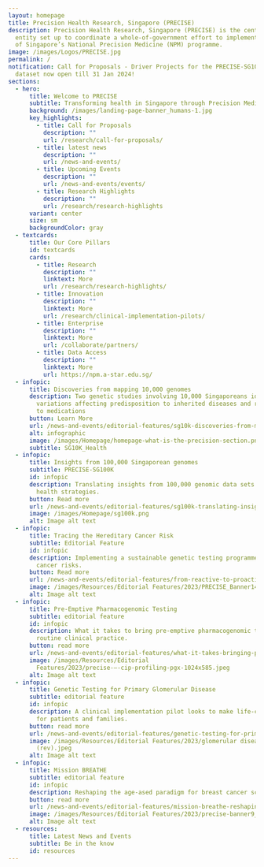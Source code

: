 ```yaml
---
layout: homepage
title: Precision Health Research, Singapore (PRECISE)
description: Precision Health Research, Singapore (PRECISE) is the central
  entity set up to coordinate a whole-of-government effort to implement Phase 2
  of Singapore’s National Precision Medicine (NPM) programme.
image: /images/Logos/PRECISE.jpg
permalink: /
notification: Call for Proposals - Driver Projects for the PRECISE-SG100K
  dataset now open till 31 Jan 2024!
sections:
  - hero:
      title: Welcome to PRECISE
      subtitle: Transforming health in Singapore through Precision Medicine
      background: /images/landing-page-banner_humans-1.jpg
      key_highlights:
        - title: Call for Proposals
          description: ""
          url: /research/call-for-proposals/
        - title: latest news
          description: ""
          url: /news-and-events/
        - title: Upcoming Events
          description: ""
          url: /news-and-events/events/
        - title: Research Highlights
          description: ""
          url: /research/research-highlights
      variant: center
      size: sm
      backgroundColor: gray
  - textcards:
      title: Our Core Pillars
      id: textcards
      cards:
        - title: Research
          description: ""
          linktext: More
          url: /research/research-highlights/
        - title: Innovation
          description: ""
          linktext: More
          url: /research/clinical-implementation-pilots/
        - title: Enterprise
          description: ""
          linktext: More
          url: /collaborate/partners/
        - title: Data Access
          description: ""
          linktext: More
          url: https://npm.a-star.edu.sg/
  - infopic:
      title: Discoveries from mapping 10,000 genomes
      description: Two genetic studies involving 10,000 Singaporeans identify
        variations affecting predisposition to inherited diseases and response
        to medications
      button: Learn More
      url: /news-and-events/editorial-features/sg10k-discoveries-from-mapping-10000-genomes/
      alt: infographic
      image: /images/Homepage/homepage-what-is-the-precision-section.png
      subtitle: SG10K_Health
  - infopic:
      title: Insights from 100,000 Singaporean genomes
      subtitle: PRECISE-SG100K
      id: infopic
      description: Translating insights from 100,000 genomic data sets into improved
        health strategies.
      button: Read more
      url: /news-and-events/editorial-features/sg100k-translating-insights-from-100000-genomic-data-sets/
      image: /images/Homepage/sg100k.png
      alt: Image alt text
  - infopic:
      title: Tracing the Hereditary Cancer Risk
      subtitle: Editorial Feature
      id: infopic
      description: Implementing a sustainable genetic testing programme for hereditary
        cancer risks.
      button: Read more
      url: /news-and-events/editorial-features/from-reactive-to-proactive-tracing-the-hereditary-cancer-risk/
      image: /images/Resources/Editorial Features/2023/PRECISE_Banner14_1400x800_3.jpg
      alt: Image alt text
  - infopic:
      title: Pre-Emptive Pharmacogenomic Testing
      subtitle: editorial feature
      id: infopic
      description: What it takes to bring pre-emptive pharmacogenomic testing into
        routine clinical practice.
      button: read more
      url: /news-and-events/editorial-features/what-it-takes-bringing-pre-emptive-pharmacogenomic-testing/
      image: /images/Resources/Editorial
        Features/2023/precise-–-cip-profiling-pgx-1024x585.jpeg
      alt: Image alt text
  - infopic:
      title: Genetic Testing for Primary Glomerular Disease
      subtitle: editorial feature
      id: infopic
      description: A clinical implementation pilot looks to make life-changing impact
        for patients and families.
      button: read more
      url: /news-and-events/editorial-features/genetic-testing-for-primary-glomerular-disease-life-changing/
      image: /images/Resources/Editorial Features/2023/glomerular diseases_profiling
        (rev).jpeg
      alt: Image alt text
  - infopic:
      title: Mission BREATHE
      subtitle: editorial feature
      id: infopic
      description: Reshaping the age-ased paradigm for breast cancer screening.
      button: read more
      url: /news-and-events/editorial-features/mission-breathe-reshaping-the-age-based-paradigm-for-breast/
      image: /images/Resources/Editorial Features/2023/precise-banner9_1400x800.jpg
      alt: Image alt text
  - resources:
      title: Latest News and Events
      subtitle: Be in the know
      id: resources
---
```

